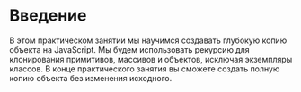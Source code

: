 # Введение

В этом практическом занятии мы научимся создавать глубокую копию объекта на JavaScript. Мы будем использовать рекурсию для клонирования примитивов, массивов и объектов, исключая экземпляры классов. В конце практического занятия вы сможете создать полную копию объекта без изменения исходного.
